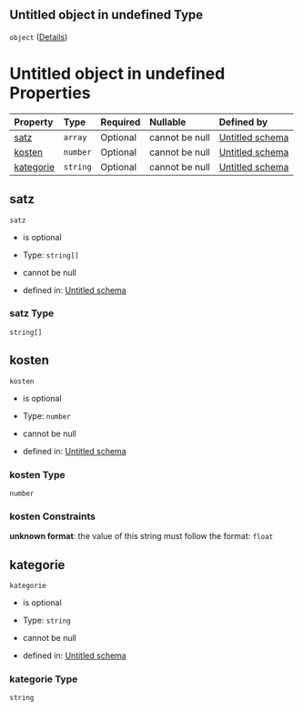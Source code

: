 ## Untitled object in undefined Type

`object` ([Details](konzessionsabgabe.md))

# Untitled object in undefined Properties

| Property                | Type     | Required | Nullable       | Defined by                                                                                                                                   |
| :---------------------- | :------- | :------- | :------------- | :------------------------------------------------------------------------------------------------------------------------------------------- |
| [satz](#satz)           | `array`  | Optional | cannot be null | [Untitled schema](abgabeart.md "https://conuti.de/bo4e/schemas/v1/enum/AbgabeArt#/properties/satz")                                          |
| [kosten](#kosten)       | `number` | Optional | cannot be null | [Untitled schema](konzessionsabgabe-properties-kosten.md "https://conuti.de/bo4e/schemas/v1/com/Konzessionsabgabe#/properties/kosten")       |
| [kategorie](#kategorie) | `string` | Optional | cannot be null | [Untitled schema](konzessionsabgabe-properties-kategorie.md "https://conuti.de/bo4e/schemas/v1/com/Konzessionsabgabe#/properties/kategorie") |

## satz



`satz`

*   is optional

*   Type: `string[]`

*   cannot be null

*   defined in: [Untitled schema](abgabeart.md "https://conuti.de/bo4e/schemas/v1/enum/AbgabeArt#/properties/satz")

### satz Type

`string[]`

## kosten



`kosten`

*   is optional

*   Type: `number`

*   cannot be null

*   defined in: [Untitled schema](konzessionsabgabe-properties-kosten.md "https://conuti.de/bo4e/schemas/v1/com/Konzessionsabgabe#/properties/kosten")

### kosten Type

`number`

### kosten Constraints

**unknown format**: the value of this string must follow the format: `float`

## kategorie



`kategorie`

*   is optional

*   Type: `string`

*   cannot be null

*   defined in: [Untitled schema](konzessionsabgabe-properties-kategorie.md "https://conuti.de/bo4e/schemas/v1/com/Konzessionsabgabe#/properties/kategorie")

### kategorie Type

`string`
